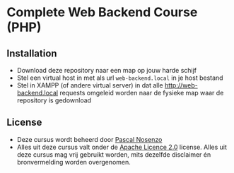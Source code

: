 Complete Web Backend Course (PHP)
===========

## Installation

  - Download deze repository naar een map op jouw harde schijf
  - Stel een virtual host in met als url `web-backend.local` in je host bestand
  - Stel in XAMPP (of andere virtual server) in dat alle http://web-backend.local requests omgeleid worden naar de fysieke map waar de repository is gedownload

## License

  - Deze cursus wordt beheerd door [Pascal Nosenzo](mailto:info@pascalculator.be)
  - Alles uit deze cursus valt onder de [Apache Licence 2.0](http://www.apache.org/licenses/LICENSE-2.0.html) license. Alles uit deze cursus mag vrij gebruikt worden, mits dezelfde disclaimer én bronvermelding worden overgenomen.
